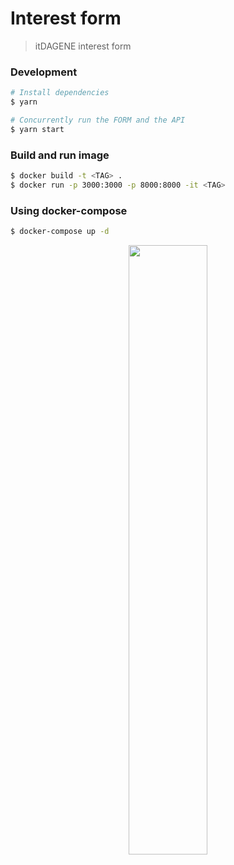 # Interest form

> itDAGENE interest form

### Development
```zsh
# Install dependencies
$ yarn

# Concurrently run the FORM and the API
$ yarn start
```

### Build and run image
```zsh
$ docker build -t <TAG> .
$ docker run -p 3000:3000 -p 8000:8000 -it <TAG>
```

### Using docker-compose
```zsh
$ docker-compose up -d
```

<p align="center">
<img src="https://i.imgur.com/2Da2V7M.png" width="50%" />
</p>
